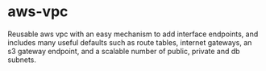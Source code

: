 # aws-vpc
Reusable aws vpc with an easy mechanism to add interface endpoints, and includes many useful defaults such as route tables, internet gateways, an s3 gateway endpoint, and a scalable number of public, private and db subnets.
